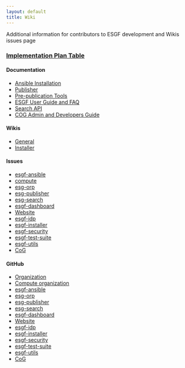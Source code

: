 ```yaml
---
layout: default
title: Wiki
---
```


Additional information for contributors to ESGF development and 
Wikis issues page
<h3> <a href="https://github.com/ESGF/esgf.github.io/wiki/Implementation-Plan-Table">Implementation Plan Table</a></h3>
  <div class="span12">
    <div class="row">
      <div class="span3">
        <h4>Documentation</h4>
        <ul>
        <li><a href="https://esgf.github.io/esgf-ansible">Ansible Installation</a>
 </li>
        <li><a href="https://esgf.github.io/esg-publisher">Publisher</a>
 </li>
        <li><a href="https://esgf.github.io/esgf-prepare">Pre-publication Tools</a>
 </li>
        <li><a href="https://esgf.github.io/esgf-user-support">ESGF User Guide and FAQ</a>
 </li>
        <li><a href="https://esgf.github.io/esg-search">Search API</a>
 </li>
         <li><a href="https://esgf.github.io/COG">COG Admin and Developers Guide</a>
 </li>


</ul>
      </div>           
      <div class="span3">
        <h4>Wikis</h4>
        <ul>
        <li><a href="https://github.com/ESGF/esgf.github.io/wiki">General</a></li>
        <li><a href="https://github.com/ESGF/esgf-installer/wiki">Installer</a></li>
        </ul>
      </div>
      <div class="span3">
       <h4>Issues</h4>
        <ul>
        <li><a href="https://github.com/ESGF/esgf-ansible/issues">esgf-ansible</a></li>
        <li><a href="https://github.com/ESGF/compute/issues">compute</a></li>
        <li><a href="https://github.com/ESGF/esg-orp/issues">esg-orp</a></li>
        <li><a href="https://github.com/ESGF/esg-publisher/issues">esg-publisher</a></li>
        <li><a href="https://github.com/ESGF/esg-search/issues">esg-search</a></li>
        <li><a href="https://github.com/ESGF/esgf-dashboard/issues">esgf-dashboard</a></li>
        <li><a href="https://github.com/ESGF/esgf.github.io/issues">Website</a></li>
        <li><a href="https://github.com/ESGF/esgf-idp/issues">esgf-idp</a></li>
        <li><a href="https://github.com/ESGF/esgf-installer/issues">esgf-installer</a></li>
        <li><a href="https://github.com/ESGF/esgf-security/issues">esgf-security</a></li>
        <li><a href="https://github.com/ESGF/esgf-test-suite/issues">esgf-test-suite</a></li>
        <li><a href="https://github.com/ESGF/esgf-utils/issues">esgf-utils</a></li>
        <li><a href="https://github.com/EarthSystemCoG/COG/issues">CoG</a></li>
        </ul>
      </div>
      <div class="span3">
        <h4>GitHub</h4>
        <ul>
        <li><a href="https://github.com/esgf">Organization</a></li>
        <li><a href="https://github.com/ESGF-compute">Compute organization</a></li>
        <li><a href="https://github.com/ESGF/esgf-ansible">esgf-ansible</a></li>
        <li><a href="https://github.com/ESGF/esg-orp">esg-orp</a></li>
        <li><a href="https://github.com/ESGF/esg-publisher">esg-publisher</a></li>
        <li><a href="https://github.com/ESGF/esg-search">esg-search</a></li>
        <li><a href="https://github.com/ESGF/esgf-dashboard">esgf-dashboard</a></li>
        <li><a href="https://github.com/ESGF/esgf.github.io">Website</a></li>
        <li><a href="https://github.com/ESGF/esgf-idp">esgf-idp</a></li>
        <li><a href="https://github.com/ESGF/esgf-installer">esgf-installer</a></li>
        <li><a href="https://github.com/ESGF/esgf-security">esgf-security</a></li>
        <li><a href="https://github.com/ESGF/esgf-test-suite">esgf-test-suite</a></li>
        <li><a href="https://github.com/ESGF/esgf-utils">esgf-utils</a></li>
        <li><a href="https://github.com/EarthSystemCoG/COG">CoG</a></li>
        </ul>
      </div>
    </div>
  </div>

